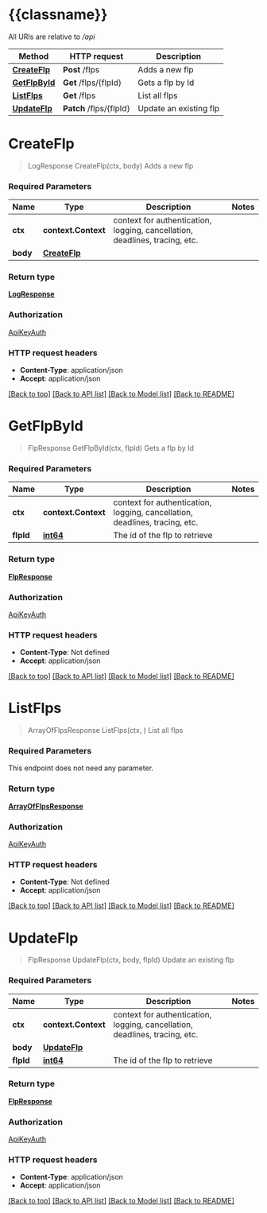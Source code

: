 # {{classname}}

All URIs are relative to */api*

Method | HTTP request | Description
------------- | ------------- | -------------
[**CreateFlp**](FlpApi.md#CreateFlp) | **Post** /flps | Adds a new flp
[**GetFlpById**](FlpApi.md#GetFlpById) | **Get** /flps/{flpId} | Gets a flp by Id
[**ListFlps**](FlpApi.md#ListFlps) | **Get** /flps | List all flps
[**UpdateFlp**](FlpApi.md#UpdateFlp) | **Patch** /flps/{flpId} | Update an existing flp

# **CreateFlp**
> LogResponse CreateFlp(ctx, body)
Adds a new flp

### Required Parameters

Name | Type | Description  | Notes
------------- | ------------- | ------------- | -------------
 **ctx** | **context.Context** | context for authentication, logging, cancellation, deadlines, tracing, etc.
  **body** | [**CreateFlp**](CreateFlp.md)|  | 

### Return type

[**LogResponse**](LogResponse.md)

### Authorization

[ApiKeyAuth](../README.md#ApiKeyAuth)

### HTTP request headers

 - **Content-Type**: application/json
 - **Accept**: application/json

[[Back to top]](#) [[Back to API list]](../README.md#documentation-for-api-endpoints) [[Back to Model list]](../README.md#documentation-for-models) [[Back to README]](../README.md)

# **GetFlpById**
> FlpResponse GetFlpById(ctx, flpId)
Gets a flp by Id

### Required Parameters

Name | Type | Description  | Notes
------------- | ------------- | ------------- | -------------
 **ctx** | **context.Context** | context for authentication, logging, cancellation, deadlines, tracing, etc.
  **flpId** | [**int64**](.md)| The id of the flp to retrieve | 

### Return type

[**FlpResponse**](FlpResponse.md)

### Authorization

[ApiKeyAuth](../README.md#ApiKeyAuth)

### HTTP request headers

 - **Content-Type**: Not defined
 - **Accept**: application/json

[[Back to top]](#) [[Back to API list]](../README.md#documentation-for-api-endpoints) [[Back to Model list]](../README.md#documentation-for-models) [[Back to README]](../README.md)

# **ListFlps**
> ArrayOfFlpsResponse ListFlps(ctx, )
List all flps

### Required Parameters
This endpoint does not need any parameter.

### Return type

[**ArrayOfFlpsResponse**](ArrayOfFlpsResponse.md)

### Authorization

[ApiKeyAuth](../README.md#ApiKeyAuth)

### HTTP request headers

 - **Content-Type**: Not defined
 - **Accept**: application/json

[[Back to top]](#) [[Back to API list]](../README.md#documentation-for-api-endpoints) [[Back to Model list]](../README.md#documentation-for-models) [[Back to README]](../README.md)

# **UpdateFlp**
> FlpResponse UpdateFlp(ctx, body, flpId)
Update an existing flp

### Required Parameters

Name | Type | Description  | Notes
------------- | ------------- | ------------- | -------------
 **ctx** | **context.Context** | context for authentication, logging, cancellation, deadlines, tracing, etc.
  **body** | [**UpdateFlp**](UpdateFlp.md)|  | 
  **flpId** | [**int64**](.md)| The id of the flp to retrieve | 

### Return type

[**FlpResponse**](FlpResponse.md)

### Authorization

[ApiKeyAuth](../README.md#ApiKeyAuth)

### HTTP request headers

 - **Content-Type**: application/json
 - **Accept**: application/json

[[Back to top]](#) [[Back to API list]](../README.md#documentation-for-api-endpoints) [[Back to Model list]](../README.md#documentation-for-models) [[Back to README]](../README.md)

